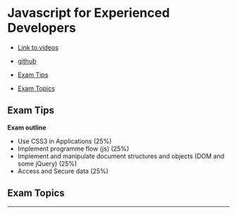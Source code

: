 # Javascript for Experienced Developers <!-- omit in toc -->

<!-- - [Link to video](https://www.youtube.com/watch?v=5Rcjl-kEaNc)
- [another link](https://www.youtube.com/watch?v=3Xdyj32SqzQ) -->
- [Link to videos](https://www.youtube.com/playlist?list=PLIoX3-mcY80jWF8tDBeId1_R-OeEnWKyO)
- [github](https://github.com/MicrosoftLearning/JavaScript-Experienced-Developers)

- [Exam Tips](#Exam-Tips)
- [Exam Topics](#Exam-Topics)

## Exam Tips

**Exam outline**

- Use CSS3 in Applications (25%)
- Implement programme flow (js) (25%)
- Implement and manipulate document structures and objects (DOM and some jQuery) (25%)
- Access and Secure data (25%)

## Exam Topics


---
